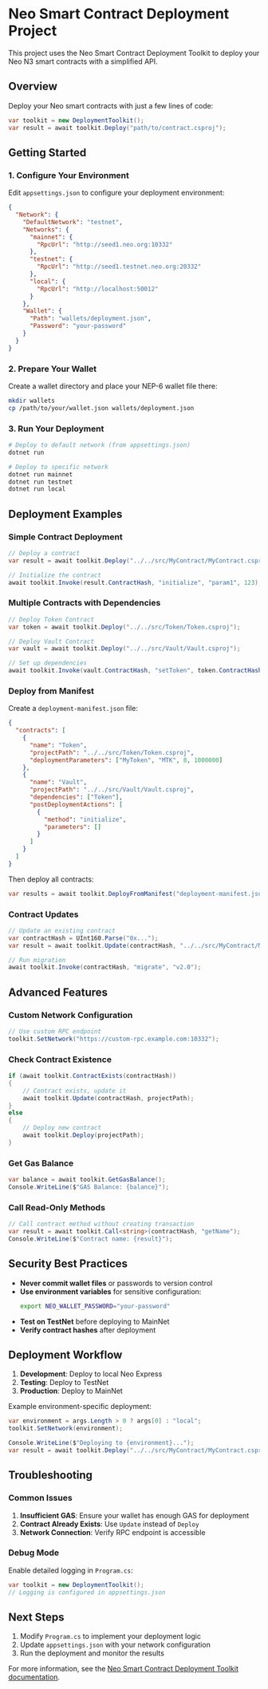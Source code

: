 # Neo Smart Contract Deployment Project

This project uses the Neo Smart Contract Deployment Toolkit to deploy your Neo N3 smart contracts with a simplified API.

## Overview

Deploy your Neo smart contracts with just a few lines of code:

```csharp
var toolkit = new DeploymentToolkit();
var result = await toolkit.Deploy("path/to/contract.csproj");
```

## Getting Started

### 1. Configure Your Environment

Edit `appsettings.json` to configure your deployment environment:

```json
{
  "Network": {
    "DefaultNetwork": "testnet",
    "Networks": {
      "mainnet": {
        "RpcUrl": "http://seed1.neo.org:10332"
      },
      "testnet": {
        "RpcUrl": "http://seed1.testnet.neo.org:20332"
      },
      "local": {
        "RpcUrl": "http://localhost:50012"
      }
    },
    "Wallet": {
      "Path": "wallets/deployment.json",
      "Password": "your-password"
    }
  }
}
```

### 2. Prepare Your Wallet

Create a wallet directory and place your NEP-6 wallet file there:

```bash
mkdir wallets
cp /path/to/your/wallet.json wallets/deployment.json
```

### 3. Run Your Deployment

```bash
# Deploy to default network (from appsettings.json)
dotnet run

# Deploy to specific network
dotnet run mainnet
dotnet run testnet
dotnet run local
```

## Deployment Examples

### Simple Contract Deployment

```csharp
// Deploy a contract
var result = await toolkit.Deploy("../../src/MyContract/MyContract.csproj");

// Initialize the contract
await toolkit.Invoke(result.ContractHash, "initialize", "param1", 123);
```

### Multiple Contracts with Dependencies

```csharp
// Deploy Token Contract
var token = await toolkit.Deploy("../../src/Token/Token.csproj");

// Deploy Vault Contract
var vault = await toolkit.Deploy("../../src/Vault/Vault.csproj");

// Set up dependencies
await toolkit.Invoke(vault.ContractHash, "setToken", token.ContractHash);
```

### Deploy from Manifest

Create a `deployment-manifest.json` file:

```json
{
  "contracts": [
    {
      "name": "Token",
      "projectPath": "../../src/Token/Token.csproj",
      "deploymentParameters": ["MyToken", "MTK", 8, 1000000]
    },
    {
      "name": "Vault",
      "projectPath": "../../src/Vault/Vault.csproj",
      "dependencies": ["Token"],
      "postDeploymentActions": [
        {
          "method": "initialize",
          "parameters": []
        }
      ]
    }
  ]
}
```

Then deploy all contracts:

```csharp
var results = await toolkit.DeployFromManifest("deployment-manifest.json");
```

### Contract Updates

```csharp
// Update an existing contract
var contractHash = UInt160.Parse("0x...");
var result = await toolkit.Update(contractHash, "../../src/MyContract/MyContract.csproj");

// Run migration
await toolkit.Invoke(contractHash, "migrate", "v2.0");
```

## Advanced Features

### Custom Network Configuration

```csharp
// Use custom RPC endpoint
toolkit.SetNetwork("https://custom-rpc.example.com:10332");
```

### Check Contract Existence

```csharp
if (await toolkit.ContractExists(contractHash))
{
    // Contract exists, update it
    await toolkit.Update(contractHash, projectPath);
}
else
{
    // Deploy new contract
    await toolkit.Deploy(projectPath);
}
```

### Get Gas Balance

```csharp
var balance = await toolkit.GetGasBalance();
Console.WriteLine($"GAS Balance: {balance}");
```

### Call Read-Only Methods

```csharp
// Call contract method without creating transaction
var result = await toolkit.Call<string>(contractHash, "getName");
Console.WriteLine($"Contract name: {result}");
```

## Security Best Practices

- **Never commit wallet files** or passwords to version control
- **Use environment variables** for sensitive configuration:
  ```bash
  export NEO_WALLET_PASSWORD="your-password"
  ```
- **Test on TestNet** before deploying to MainNet
- **Verify contract hashes** after deployment

## Deployment Workflow

1. **Development**: Deploy to local Neo Express
2. **Testing**: Deploy to TestNet
3. **Production**: Deploy to MainNet

Example environment-specific deployment:

```csharp
var environment = args.Length > 0 ? args[0] : "local";
toolkit.SetNetwork(environment);

Console.WriteLine($"Deploying to {environment}...");
var result = await toolkit.Deploy("../../src/MyContract/MyContract.csproj");
```

## Troubleshooting

### Common Issues

1. **Insufficient GAS**: Ensure your wallet has enough GAS for deployment
2. **Contract Already Exists**: Use `Update` instead of `Deploy`
3. **Network Connection**: Verify RPC endpoint is accessible

### Debug Mode

Enable detailed logging in `Program.cs`:

```csharp
var toolkit = new DeploymentToolkit();
// Logging is configured in appsettings.json
```

## Next Steps

1. Modify `Program.cs` to implement your deployment logic
2. Update `appsettings.json` with your network configuration
3. Run the deployment and monitor the results

For more information, see the [Neo Smart Contract Deployment Toolkit documentation](https://github.com/neo-project/neo-devpack-dotnet).